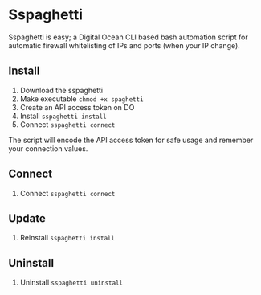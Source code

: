 # Sspaghetti
Sspaghetti is easy; a Digital Ocean CLI based bash automation script for automatic firewall whitelisting of IPs and ports (when your IP change).

## Install
1. Download the sspaghetti
2. Make executable
   `chmod +x spaghetti`
3. Create an API access token on DO
4. Install
   `sspaghetti install`
5. Connect
   `sspaghetti connect`

The script will encode the API access token for safe usage and remember your connection values.

## Connect
1. Connect `sspaghetti connect`

## Update
1. Reinstall
   `sspaghetti install`

## Uninstall
1. Uninstall
   `sspaghetti uninstall`
